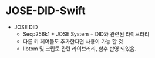 # JOSE-DID-Swift

* JOSE DID
  - Secp256k1 + JOSE System + DID와 관련된 라이브러리 
  - 다른 키 페어들도 추가한다면 사용이 가능 할 것
  - libtom 및 크립토 관련 라이브러리, 함수 반영 되있음.
